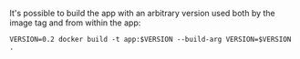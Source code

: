 It's possible to build the app with an arbitrary version used both by the image tag and from within the app:

`VERSION=0.2 docker build -t app:$VERSION --build-arg VERSION=$VERSION .`